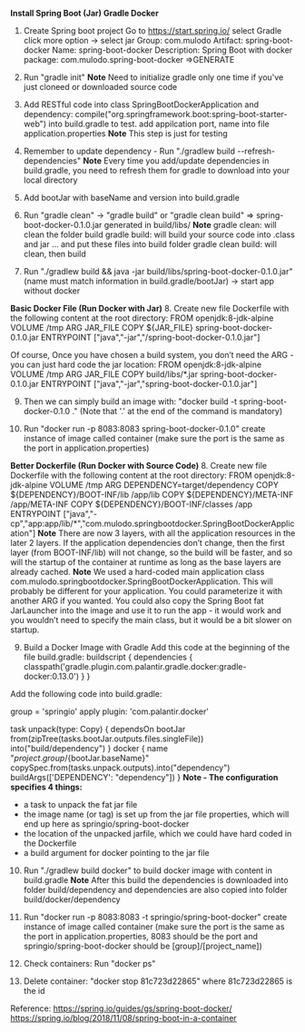 **Install Spring Boot (Jar) Gradle Docker**

1. Create Spring boot project
Go to https://start.spring.io/ 
select Gradle
click more option -> select jar
Group: com.mulodo
Artifact: spring-boot-docker
Name: spring-boot-docker
Description: Spring Boot with docker
package: com.mulodo.spring-boot-docker
=>GENERATE

2. Run "gradle init"
**Note**
Need to initialize gradle only one time if you've just cloneed or downloaded source code

3. Add RESTful code into class SpringBootDockerApplication and dependency:
	compile("org.springframework.boot:spring-boot-starter-web")
into build.gradle to test.
add appilcation port, name into file application.properties
**Note**
This step is just for testing

4. Remember to update dependency - Run "./gradlew build --refresh-dependencies"
**Note**
Every time you add/update dependencies in build.gradle, you need to refresh them for gradle to download into your local directory

5. Add bootJar with baseName and version into build.gradle

6. Run "gradle clean" -> "gradle build" or "gradle clean build" 
=> spring-boot-docker-0.1.0.jar generated in build/libs/
**Note**
gradle clean: will clean the folder build
gradle build: will build your source code into .class and jar ... and put these files into build folder
gradle clean build: will clean, then build

7. Run "./gradlew build && java -jar build/libs/spring-boot-docker-0.1.0.jar"
(name must match information in build.gradle/bootJar) -> start app without docker

**Basic Docker File (Run Docker with Jar)**
8. Create new file Dockerfile with the following content at the root directory:
FROM openjdk:8-jdk-alpine
VOLUME /tmp
ARG JAR_FILE
COPY ${JAR_FILE} spring-boot-docker-0.1.0.jar
ENTRYPOINT ["java","-jar","/spring-boot-docker-0.1.0.jar"]

Of course, Once you have chosen a build system, you don’t need the ARG - you can just hard code the jar location:
FROM openjdk:8-jdk-alpine
VOLUME /tmp
ARG JAR_FILE
COPY build/libs/*.jar spring-boot-docker-0.1.0.jar
ENTRYPOINT ["java","-jar","spring-boot-docker-0.1.0.jar"]

9. Then we can simply build an image with: "docker build -t spring-boot-docker-0.1.0 ."
(Note that '.' at the end of the command is mandatory)

10. Run "docker run -p 8083:8083 spring-boot-docker-0.1.0"
create instance of image called container
(make sure the port is the same as the port in application.properties)

**Better Dockerfile (Run Docker with Source Code)**
8. Create new file Dockerfile with the following content at the root directory:
FROM openjdk:8-jdk-alpine
VOLUME /tmp
ARG DEPENDENCY=target/dependency
COPY ${DEPENDENCY}/BOOT-INF/lib /app/lib
COPY ${DEPENDENCY}/META-INF /app/META-INF
COPY ${DEPENDENCY}/BOOT-INF/classes /app
ENTRYPOINT ["java","-cp","app:app/lib/*","com.mulodo.springbootdocker.SpringBootDockerApplication"]
**Note**
There are now 3 layers, with all the application resources in the later 2 layers. If the application dependencies don’t change, then the first layer (from BOOT-INF/lib) will not change, so the build will be faster, and so will the startup of the container at runtime as long as the base layers are already cached.
**Note**
We used a hard-coded main application class com.mulodo.springbootdocker.SpringBootDockerApplication. This will probably be different for your application. You could parameterize it with another ARG if you wanted. You could also copy the Spring Boot fat JarLauncher into the image and use it to run the app - it would work and you wouldn’t need to specify the main class, but it would be a bit slower on startup.

9. Build a Docker Image with Gradle
Add this code at the beginning of the file build.gradle:
buildscript {
    dependencies {
        classpath('gradle.plugin.com.palantir.gradle.docker:gradle-docker:0.13.0')
    }
}

Add the following code into build.gradle:

group = 'springio'
apply plugin: 'com.palantir.docker'

task unpack(type: Copy) {
    dependsOn bootJar
    from(zipTree(tasks.bootJar.outputs.files.singleFile))
    into("build/dependency")
}
docker {
    name "${project.group}/${bootJar.baseName}"
    copySpec.from(tasks.unpack.outputs).into("dependency")
    buildArgs(['DEPENDENCY': "dependency"])
}
**Note - The configuration specifies 4 things:**
- a task to unpack the fat jar file
- the image name (or tag) is set up from the jar file properties, which will end up here as springio/spring-boot-docker
- the location of the unpacked jarfile, which we could have hard coded in the Dockerfile
- a build argument for docker pointing to the jar file

10. Run "./gradlew build docker"
to build docker image with content in build.gradle
**Note**
After this build the dependencies is downloaded into folder build/dependency
and dependencies are also copied into folder build/docker/dependency

11. Run "docker run -p 8083:8083 -t springio/spring-boot-docker"
create instance of image called container
(make sure the port is the same as the port in application.properties, 8083 should be the port and springio/spring-boot-docker should be [group]/[project_name])

12. Check containers: Run "docker ps"

13. Delete container: "docker stop 81c723d22865" where 81c723d22865 is the id

Reference:
https://spring.io/guides/gs/spring-boot-docker/
https://spring.io/blog/2018/11/08/spring-boot-in-a-container
